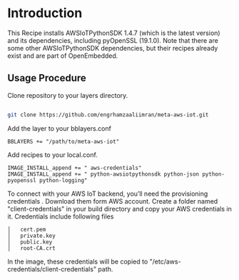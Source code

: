 # Introduction
This Recipe installs AWSIoTPythonSDK 1.4.7 (which is the latest version) and its dependencies, including pyOpenSSL (19.1.0). Note that there are some other AWSIoTPythonSDK dependencies, but their recipes already exist and are part of OpenEmbedded.

## Usage Procedure

Clone repository to your layers directory.

```sh

git clone https://github.com/engrhamzaaliimran/meta-aws-iot.git

```

Add the layer to your bblayers.conf

```
BBLAYERS += "/path/to/meta-aws-iot"
```

Add recipes to your local.conf.
```
IMAGE_INSTALL_append += " aws-credentials"
IMAGE_INSTALL_append += " python-awsiotpythonsdk python-json python-pyopenssl python-logging"
```
To connect with your AWS IoT backend, you’ll need the provisioning credentials . Download them form AWS account. Create a folder named "client-credentials" in your build directory and copy your AWS credentials in it. Credentials include following files 

```
│   cert.pem
│   private.key
│   public.key
│   root-CA.crt

```
In the image, these credentials will be copied to "/etc/aws-credentials/client-credentials" path.
